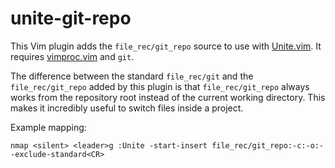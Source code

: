 # unite-git-repo

This Vim plugin adds the `file_rec/git_repo` source to use with
[Unite.vim](https://github.com/Shougo/unite.vim). It requires
[vimproc.vim](https://github.com/Shougo/vimproc.vim) and `git`.

The difference between the standard `file_rec/git` and the `file_rec/git_repo` added by this plugin
is that `file_rec/git_repo` always works from the repository root instead of the current working
directory. This makes it incredibly useful to switch files inside a project.

Example mapping:

    nmap <silent> <leader>g :Unite -start-insert file_rec/git_repo:-c:-o:--exclude-standard<CR>
